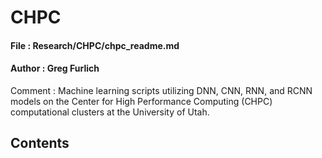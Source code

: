 # CHPC

#### File : Research/CHPC/chpc_readme.md
#### Author : Greg Furlich

Comment : Machine learning scripts utilizing DNN, CNN, RNN, and RCNN models on the Center for High Performance Computing (CHPC) computational clusters at the University of Utah.

## Contents ##
